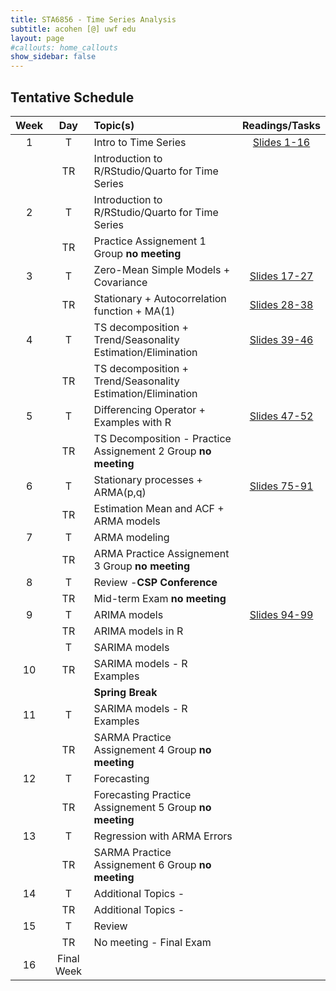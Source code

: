 ```yaml
---
title: STA6856 - Time Series Analysis 
subtitle: acohen [@] uwf edu
layout: page
#callouts: home_callouts
show_sidebar: false
---
```



## Tentative Schedule

| **Week** | **Day** | **Topic(s)** | **Readings/Tasks** |
|:-:|:---:|:--------------------|:--:|
| 1    | T     | Intro to Time Series | [Slides 1-16](https://acohenstat.github.io/STA6856/STA6856_Time_Series_Slides_AC.pdf#page=2)|
|      | TR    | Introduction to R/RStudio/Quarto for Time Series | |
| 2    | T     | Introduction to R/RStudio/Quarto for Time Series | | 
|      | TR    | Practice Assignement 1 Group **no meeting** | |
| 3    | T     | Zero-Mean Simple Models + Covariance |[Slides 17-27](https://acohenstat.github.io/STA6856/STA6856_Time_Series_Slides_AC.pdf#page=29) |
|      | TR    | Stationary + Autocorrelation function + MA(1) | [Slides 28-38](https://acohenstat.github.io/STA6856/STA6856_Time_Series_Slides_AC.pdf#page=43)  | 
| 4    | T     | TS decomposition + Trend/Seasonality Estimation/Elimination | [Slides 39-46](https://acohenstat.github.io/STA6856/STA6856_Time_Series_Slides_AC.pdf#page=56)|
|      | TR    | TS decomposition + Trend/Seasonality Estimation/Elimination|  | 
| 5    | T     | Differencing Operator + Examples with R | [Slides 47-52](https://acohenstat.github.io/STA6856/STA6856_Time_Series_Slides_AC.pdf#page=93)| 
|      | TR     | TS Decomposition - Practice Assignement 2 Group **no meeting**| |
| 6    | T     | Stationary processes + ARMA(p,q)  |[Slides 75-91](https://acohenstat.github.io/STA6856/STA6856_Time_Series_Slides_AC.pdf#page=63) |
|      | TR    | Estimation Mean and ACF + ARMA models |  | 
| 7    | T     | ARMA modeling | |
|      | TR    | ARMA Practice Assignement 3 Group **no meeting** | |
| 8    | T     | Review -**CSP Conference**  | |
|      | TR    | Mid-term Exam **no meeting** ||
| 9    | T     | ARIMA models | [Slides 94-99](https://acohenstat.github.io/STA6856/STA6856_Time_Series_Slides_AC.pdf#page=112)  |
|      | TR    | ARIMA models in R |  |
|      | T    | SARIMA models | |
| 10   | TR     | SARIMA models - R Examples| |
|      |        | **Spring Break**| |
|  11  | T    | SARIMA models - R Examples  | |
|      | TR   | SARMA Practice Assignement 4 Group  **no meeting** | |
|   12 | T    | Forecasting | |
|      | TR | Forecasting Practice Assignement 5 Group  **no meeting**    | |
|  13  | T    | Regression with ARMA Errors | |
|      | TR   | SARMA Practice Assignement 6 Group  **no meeting** | |
|  14  | T   | Additional Topics -  | |
|      | TR   | Additional Topics -  | |
|   15 | T  | Review | |
|      | TR   | No meeting - Final Exam  | |
| 16   | Final Week  |  | | 
